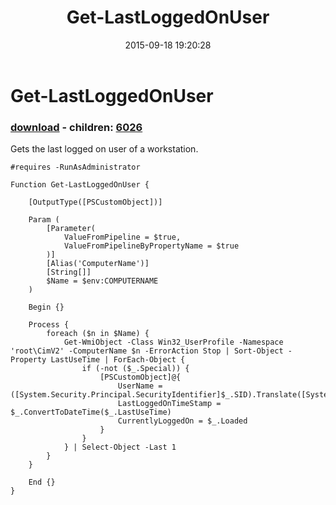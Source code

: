 ﻿---
pid:            6018
poster:         dotps1
title:          Get-LastLoggedOnUser
date:           2015-09-18 19:20:28
format:         posh
parent:         0
parent:         0
children:       6026
---

# Get-LastLoggedOnUser

### [download](6018.ps1) - children: [6026](6026.md)

Gets the last logged on user of a workstation.

```posh
#requires -RunAsAdministrator

Function Get-LastLoggedOnUser {
    
    [OutputType([PSCustomObject])]

    Param (
        [Parameter(
            ValueFromPipeline = $true,
            ValueFromPipelineByPropertyName = $true
        )]
        [Alias('ComputerName')]
        [String[]]
        $Name = $env:COMPUTERNAME
    )

    Begin {}

    Process {
        foreach ($n in $Name) {
            Get-WmiObject -Class Win32_UserProfile -Namespace 'root\CimV2' -ComputerName $n -ErrorAction Stop | Sort-Object -Property LastUseTime | ForEach-Object {
                if (-not ($_.Special)) {
                    [PSCustomObject]@{
                        UserName = ([System.Security.Principal.SecurityIdentifier]$_.SID).Translate([System.Security.Principal.NTAccount]).Value
                        LastLoggedOnTimeStamp = $_.ConvertToDateTime($_.LastUseTime)
                        CurrentlyLoggedOn = $_.Loaded
                    }
                }
            } | Select-Object -Last 1
        }
    }

    End {}
}
```
